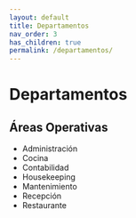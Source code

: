 ```yaml
---
layout: default
title: Departamentos
nav_order: 3
has_children: true
permalink: /departamentos/
---
```


# Departamentos

## Áreas Operativas
- Administración
- Cocina
- Contabilidad
- Housekeeping
- Mantenimiento
- Recepción
- Restaurante